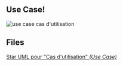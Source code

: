 ## Use Case!

![use case cas d'utilisation](https://github.com/ChineDmitri/M1_AL_ProjetFinal_Equipe1/blob/conception_uml/use_case.jpg)

## Files
[Star UML pour "Cas d'utilisation" *(Use Case)*](https://github.com/ChineDmitri/M1_AL_ProjetFinal_Equipe1/blob/conception_uml/UML.mdj)
